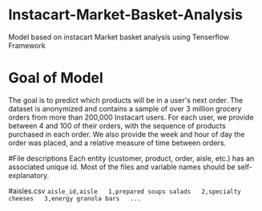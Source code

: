 # Instacart-Market-Basket-Analysis
Model based on instacart Market basket analysis using Tenserflow Framework

# Goal of Model
The goal is to predict which products will be in a user's next order. The dataset is anonymized and contains a sample of over 3 million grocery orders from more than 200,000 Instacart users. For each user, we provide between 4 and 100 of their orders, with the sequence of products purchased in each order. We also provide the week and hour of day the order was placed, and a relative measure of time between orders.

#File descriptions
Each entity (customer, product, order, aisle, etc.) has an associated unique id. Most of the files and variable names should be self-explanatory.

#aisles.csv
 `aisle_id,aisle  
 1,prepared soups salads  
 2,specialty cheeses  
 3,energy granola bars  
 ...`
